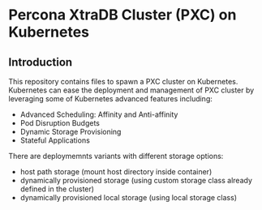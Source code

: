 # Percona XtraDB Cluster (PXC) on Kubernetes

## Introduction
This repository contains files to spawn a PXC cluster on Kubernetes.
Kubernetes can ease the deployment and management of PXC cluster by leveraging some of Kubernetes advanced features including:

- Advanced Scheduling: Affinity and Anti-affinity
- Pod Disruption Budgets
- Dynamic Storage Provisioning
- Stateful Applications

There are deploymemnts variants with different storage options:
- host path storage (mount host directory inside container)
- dynamically provisioned storage (using custom storage class already defined in the cluster)
- dynamically provisioned local storage (using local storage class)
